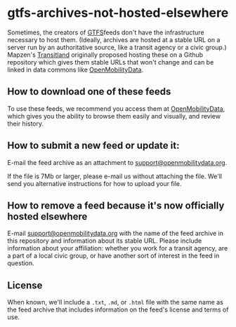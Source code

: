 # gtfs-archives-not-hosted-elsewhere

Sometimes, the creators of [GTFS](https://github.com/google/transit/blob/master/gtfs/spec/en/README.md)feeds don't have the infrastructure necessary to host them. (Ideally, archives are hosted at a stable URL on a server run by an authoritative source, like a transit agency or a civic group.) Mapzen's [Transitland](https://transit.land/) originally proposed hosting these on a Github repository which gives them stable URLs that won't change and can be linked in data commons like [OpenMobilityData](https://www.openmobilitydata.org).

## How to download one of these feeds

To use these feeds, we recommend you access them at [OpenMobilityData](https://www.openmobilitydata.org), which gives you the ability to browse them easily and visually, and review their history. 

## How to submit a new feed or update it:

E-mail the feed archive as an attachment to [support@openmobilitydata.org](mailto:support@openmobilitydata.org).

If the file is 7Mb or larger, please e-mail us without attaching the file. We'll send you alternative instructions for how to upload your file.

## How to remove a feed because it's now officially hosted elsewhere

E-mail [support@openmobilitydata.org](mailto:support@openmobilitydata.org) with the name of the feed archive in this repository and information about its stable URL. Please include information about your affiliation: whether you work for a transit agency, are a part of a local civic group, or have another sort of interest in the feed in question.

## License

When known, we'll include a `.txt`, `.md`, or `.html` file with the same name as the feed archive that includes information on the feed's license and terms of use.
